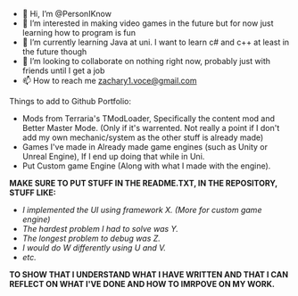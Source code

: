 - 👋 Hi, I’m @PersonIKnow
- 👀 I’m interested in making video games in the future but for now just learning how to program is fun
- 🌱 I’m currently learning Java at uni. I want to learn c# and c++ at least in the future though
- 💞️ I’m looking to collaborate on nothing right now, probably just with friends until I get a job
- 📫 How to reach me zachary1.voce@gmail.com

Things to add to Github Portfolio:
- Mods from Terraria's TModLoader, Specifically the content mod and Better Master Mode. (Only if it's warrented. Not really a point if I don't add my own mechanic/system as the other stuff is already made)
- Games I've made in Already made game engines (such as Unity or Unreal Engine), If I end up doing that while in Uni.
- Put Custom game Engine (Along with what I made with the engine).

**MAKE SURE TO PUT STUFF IN THE README.TXT, IN THE REPOSITORY, STUFF LIKE:** 
  - *I implemented the UI using framework X. (More for custom game engine)*
  - *The hardest problem I had to solve was Y.*
  - *The longest problem to debug was Z.*
  - *I would do W differently using U and V.*
  - *etc.*

**TO SHOW THAT I UNDERSTAND WHAT I HAVE WRITTEN AND THAT I CAN REFLECT ON WHAT I'VE DONE AND HOW TO IMRPOVE ON MY WORK.**
<!---
PersonIKnow/PersonIKnow is a ✨ special ✨ repository because its `README.md` (this file) appears on your GitHub profile.
You can click the Preview link to take a look at your changes.
--->
